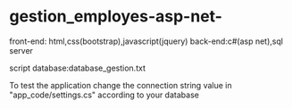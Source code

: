# gestion_employes-asp-net-


front-end: html,css(bootstrap),javascript(jquery)
back-end:c#(asp net),sql server

script database:database_gestion.txt

To test the application change the connection string value in "app_code/settings.cs" according to your database

